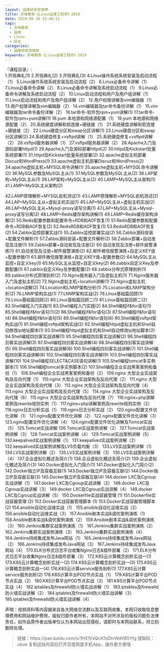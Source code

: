 ```yaml
---
layout: 运维研发攻城狮
title: 京峰教育《Linux运维工程师》2019
date: 2019-06-30 15:40:13
tags:
  - 京峰教育
  - 运维
  - Linux
  - 综合
categories:
  - 运维研发攻城狮
keywords: 京峰教育《Linux运维工程师》2019
---
```


『课程目录』:         
1.开班典礼(1)
2.开班典礼(2)
3.开班典礼(3)
4.Linux操作系统系统安装及启动流程（1）
5.Linux操作系统系统安装及启动流程（2）
6.Linux必备命令讲解（1）
7.Linux必备命令讲解（2）
8.Linux必备命令讲解及系统启动流程（1）
9.Linux必备命令讲解及系统启动流程（2）
10.Linux启动流程和用户及用户组讲解（1）
11.Linux启动流程和用户及用户组讲解（2）
12.用户权限讲解及vim编辑器（1）
13.用户权限讲解及vim编辑器（2）
14.vim编辑器及tar命令备份详解（1）
15.vim编辑器及tar命令备份详解（2）
16.tar命令-软件包rpm+yum讲解(1)
17.tar命令-软件包rpm+yum讲解(1)
18.yum 本地源和网络源配置（1）
19.yum 本地源和网络源配置（2）
20.系统硬盘讲解和软连接+硬链接（1）
21.系统硬盘讲解和软连接+硬链接（2）
22.Linux硬盘分区和swap分区讲解(1)
23.Linux硬盘分区和swap分区讲解(2)
24.系统硬盘修复+vsftpd讲解（1）
25.系统硬盘修复+vsftpd讲解（2）
26.vsftpd服务器讲解（1）
27.vsftpd服务器讲解（2）
28.Apache入门及源码部署httpd(1)
29.Apache入门及源码部署httpd(2)
30.httpd及Kickstart批量系统部署(1)
31.httpd及Kickstart批量系统部署(2)
32.apache虚拟主机部署Discuz和WordPress(1)
33.apache虚拟主机部署Discuz和WordPress(2)
34.apache虚拟主机+MYSQL命令讲解(1)
35.apache虚拟主机+MYSQL命令讲解(2)
36.MySQL参数及MySQL主从(1)
37.MySQL参数及MySQL主从(2)
38.LAP架构+MySQL主从(1)
39.LAP架构+MySQL主从(2)
40.LAMP+MySQL主从架构(1)
41.LAMP+MySQL主从架构(2)
<!-- more -->  
42.LAMP原理解析+MYSQL宕机测试(1)
43.LAMP原理解析+MYSQL宕机测试(2)
44.LAP+MySQL主从+虚拟主机实战(1)
45.LAP+MySQL主从+虚拟主机实战(2)
46.LAP+MySQL主从+Mysql-proxy读写分离(1)
47.LAP+MySQL主从+Mysql-proxy读写分离(2)
48.LAMP+Redis缓存架构讲解(1)
49.LAMP+Redis缓存架构讲解(2)
50.Redis配置参数和配置命令+RDB和AOF恢复(1)
51.Redis配置参数和配置命令+RDB和AOF恢复(2)
52.RedisRDB和AOF恢复(1)
53.RedisRDB和AOF恢复(2)
54.Zabbix监控部署实战(1)
55.Zabbix监控部署实战(2)
56.Zabbix源码安装+配置文件解析(1)
57.Zabbix源码安装+配置文件解析(2)
58.Zabbix部署+自动发现及注册(1)
59.Zabbix部署+自动发现及注册(2)
60.自动发现及注册+邮件报警演练(1)
61.自动发现及注册+邮件报警演练(2)
62.邮件微信报警演练+自定义KEY值+配置参数(1)
63.邮件微信报警演练+自定义KEY值+配置参数(2)
64.MySQL主从监控+自定义key(1)
65.MySQL主从监控+自定义key(2)
66.zabbix自定义Key及参数配置(1)
67.zabbix自定义Key及参数配置(2)
68.zabbix分布式原理剖析(1)
69.zabbix分布式原理剖析(2)
70.Nginx服务器入门及虚拟主机(1)
71.Nginx服务器入门及虚拟主机(2)
72.Nginx虚拟主机+location讲解(1)
73.Nginx虚拟主机+location讲解(2)
74.Location和LNMP架构分析(1)
75.Location和LNMP架构分析(2)
76.LNMP架构实战(1)
77.LNMP架构实战(2)
78.Linux基础篇回顾(1)
79.Linux基础篇回顾(2)
80.Linux基础篇回顾二(1)
81.Linux基础篇回顾二(2)
82.Shell编程入门实践(1)
83.Shell编程入门实践(2)
84.Shell编程if&for语句(1)
85.Shell编程if&for语句(1)(2)
86.Shell编程if&for语句(3)
87.Shell编程if&for语句(4)
88.Shell编程if&for语句(5)
89.Shell编程if&for语句(6)
90.Shell编程vsftpd架构实战(1)
91.Shell编程vsftpd架构实战(2)
92.Shell编程httpd虚拟主机和Shell自动修改ip地址脚本(1)
93.Shell编程httpd虚拟主机和Shell自动修改ip地址脚本(2)
94.Shell编程四剑客实战讲解(1)
95.Shell编程四剑客实战讲解(2)
96.Shell编程四剑客实战讲解(3)
97.Shell编程四剑客实战讲解(4)
98.Shell编程四剑客实战讲解(5)
99.Shell编程四剑客实战讲解(6)
100.Shell编程四剑客实战讲解(7)
101.Shell编程四剑客实战讲解(8)
102.Shell编程四剑客实战讲解(9)
103.Shell编程四剑客实战讲解(10)
104.Shell编程SELECT&CASE语句讲解(1)
105.Shell编程tomcat多实例脚本(1)
106.Shell编程tomcat多实例脚本(2)
107.Shell编程企业实战黑客案例和备份（1）
108.Shell编程企业实战黑客案例和备份（2）
109.nginx 大型企业实战架构及反向代理（1）
110.nginx 大型企业实战架构及反向代理（2）
111.nginx 大型企业实战架构及反向代理（3）
112.nginx 大型企业实战架构及反向代理（4）
113.nginx 大型企业实战架构及反向代理（5）
114.nginx 大型企业实战架构及反向代理（6）
115.nginx 大型企业实战架构及反向代理（7）
116.nginx+php讲解案例及rewrite规则实例（1）
117.nginx+php讲解案例及rewrite规则实例（2）
118.nginx日志分析实战（1）
119.nginx日志分析实战（2）
120.nginx配置文件优化讲解（1）
121.nginx配置文件优化讲解（2）
122.nginx配置文件优化讲解（3）
123.nginx配置文件优化讲解（4）
124.nginx配置文件优化讲解及Tomcat实战（5）
125.Tomcat实战讲解
126.Tomcat实战案例讲解（2）
127.Tomcat实战案例讲解（3）
128.Tomcat实战案例讲解（4）
129.Tomcat实战案例讲解（5）
130.keepalived实战案例讲解（1）
131.keepalived实战案例讲解（2）
132.keepalived实战案例讲解及LVS负载均衡（3）
133.LVS实战案例详解（1）
134.LVS实战案例详解（2）
135.LVS实战案例详解（3）
136.LVS实战案例详解（4）
137.企业虚拟化概述及简介(1)
138.企业虚拟化概述及简介(2)
139.企业虚拟化概述及简介(3)
140.Docker虚拟化入门简介(1)
141.Docker虚拟化入门简介(2)
142.Docker独立IP及容器互联(1)
143.Docker独立IP及容器互联(2)
144.Docker独立IP及容器互联(3)
145.Docker独立IP及容器互联(4)
146.docker LXC及Cgroup实战讲解（1）
147.docker LXC及Cgroup实战讲解（2）
148.docker LXC及Cgroup实战讲解（3）
149.docker LXC及Cgroup实战讲解（4）
149.docker LXC及Cgroup实战讲解（5）
150.Dockerfile实战容器管理 (1)
151.Dockerfile实战容器管理 (2)
152.Docker实战容器管理脚本 (1)
153.Docker实战容器管理脚本 (2)
154.ansible自动化运维实战（1）
155.ansible自动化运维实战（2）
156.ansible自动化运维实战（3）
157.Ansible剧本实战&调优案例演练（1）
158.Ansible剧本实战&调优案例演练（2）
159.Ansible剧本实战&调优案例演练（3）
160.Jenkins集群实战案例演练（1）
161.Jenkins集群实战案例演练（2）
162.Jenkins集群实战案例演练（3）
163.Jenkins集群实战案例演练（4）
164.Jenkins持续集成发布Java网站（1）
165.Jenkins持续集成发布Java网站（2）
166.Jenkins持续集成发布Java网站（3）
167.Jenkins持续集成发布Java网站（4）
170.ELK分布式日志平台收集Nginx日志&插件部署（2）
171.ELK分布式日志平台收集Nginx日志&插件部署（3）
172.K8S云计算概念剖析实战一(1)
173.K8S云计算概念剖析实战一(2)
174.K8S云计算概念剖析实战一(3)
175.K8S云计算概念剖析实战一(4)
176.K8S云计算service服务剖析(1)
177.K8S云计算service服务剖析(2)
178.K8S计算平台POD节点实战（1）
179.K8S计算平台POD节点实战（2）
180.K8S计算平台POD节点实战（3）
181.K8S计算平台POD节点实战（4）
182.iptables及firewalld防火墙实战讲解（1）
183.iptables及firewalld防火墙实战讲解（2）
184.iptables及firewalld防火墙实战讲解（3）
185.iptables及firewalld防火墙实战讲解（4）
   

<div class="post-copyright">
    <div class="post-copyright__author">
      <span class="post-copyright-meta">声明：视频资料等内容据来自各大网络交流群以及互联网收集，本网只收取信息整理费用和网站维护费用，版权归原作者所有，本网站不对所涉及的版权问题负法律责任，如作品原作者出版单位认为本网站出现侵权，请即时与本网站联系，将立刻删除处理。 </span>
    </div>
</div>

<blockquote class="blockquote-center">
链接：https://pan.baidu.com/s/1HX1VxQriX1sDtvWdVB5Yfg 
提取码：ubue 
复制这段内容后打开百度网盘手机App，操作更方便哦
</blockquote>
